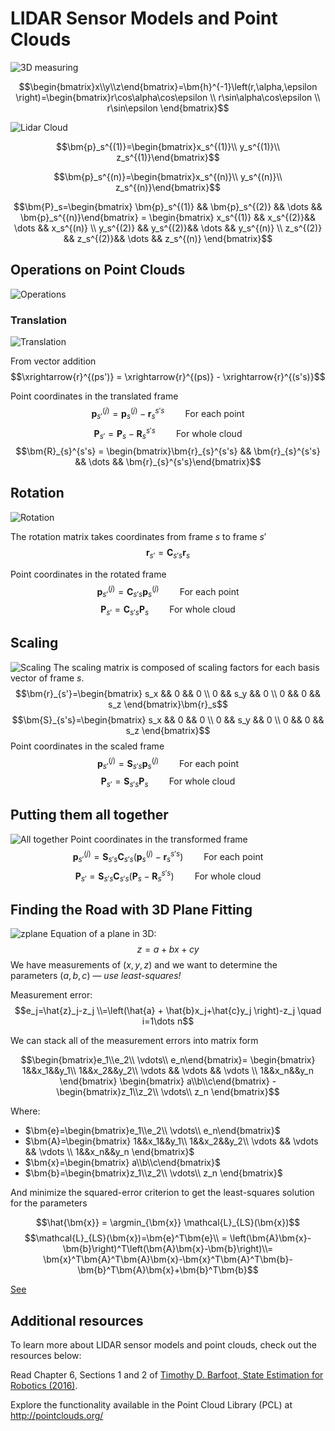 # LIDAR Sensor Models and Point Clouds

![3D measuring](./3D%20LIDAR%20Measuring.jpg)

$$\begin{bmatrix}x\\y\\z\end{bmatrix}=\bm{h}^{-1}\left(r,\alpha,\epsilon \right)=\begin{bmatrix}r\cos\alpha\cos\epsilon \\
r\sin\alpha\cos\epsilon \\
r\sin\epsilon
\end{bmatrix}$$

![Lidar Cloud](./Lidar%20Cloud.jpg)

$$\bm{p}_s^{(1)}=\begin{bmatrix}x_s^{(1)}\\ y_s^{(1)}\\ z_s^{(1)}\end{bmatrix}$$

$$\bm{p}_s^{(n)}=\begin{bmatrix}x_s^{(n)}\\ y_s^{(n)}\\ z_s^{(n)}\end{bmatrix}$$

$$\bm{P}_s=\begin{bmatrix} \bm{p}_s^{(1)} && \bm{p}_s^{(2)} && \dots && \bm{p}_s^{(n)}\end{bmatrix} = \begin{bmatrix}
x_s^{(1)} && x_s^{(2)}&& \dots && x_s^{(n)} \\
y_s^{(2)} && y_s^{(2)}&& \dots && y_s^{(n)} \\
z_s^{(2)} && z_s^{(2)}&& \dots && z_s^{(n)}
\end{bmatrix}$$

## Operations on Point Clouds

![Operations](./Operations.jpg)

### Translation

![Translation](./Translation.jpg)

From vector addition $$\xrightarrow{r}^{(ps')} =
\xrightarrow{r}^{(ps)} - \xrightarrow{r}^{(s's)}$$

Point coordinates in the translated frame
$$\bm{p}_{s'}^{(j)} = \bm{p}_{s}^{(j)}-\bm{r}_{s}^{s's} \quad\quad \text{For each point}$$
$$\bm{P}_{s'} = \bm{P}_{s}-\bm{R}_{s}^{s's} \quad\quad \text{For whole cloud}$$
$$\bm{R}_{s}^{s's} = \begin{bmatrix}\bm{r}_{s}^{s's} && \bm{r}_{s}^{s's} && \dots && \bm{r}_{s}^{s's}\end{bmatrix}$$

## Rotation
![Rotation](./Rotation.jpg)

The rotation matrix takes coordinates from frame $s$ to frame $s'$
$$\bm{r}_{s'}=\bm{C}_{s's}\bm{r}_{s}$$

Point coordinates in the rotated frame
$$\bm{p}_{s'}^{(j)}=\bm{C}_{s's}\bm{p}_{s}^{(j)}\quad\quad \text{For each point}$$
$$\bm{P}_{s'}=\bm{C}_{s's}\bm{P}_{s}\quad\quad \text{For whole cloud}$$

## Scaling
![Scaling](./Scaling.jpg)
The scaling matrix is composed of scaling factors for each basis vector of frame $s$.
$$\bm{r}_{s'}=\begin{bmatrix}
s_x && 0 && 0 \\
0 && s_y && 0 \\
0 && 0 && s_z
\end{bmatrix}\bm{r}_s$$
$$\bm{S}_{s's}=\begin{bmatrix}
s_x && 0 && 0 \\
0 && s_y && 0 \\
0 && 0 && s_z
\end{bmatrix}$$
Point coordinates in the scaled frame
$$\bm{p}_{s'}^{(j)}=\bm{S}_{s's}\bm{p}_{s}^{(j)}\quad\quad \text{For each point}$$
$$\bm{P}_{s'}=\bm{S}_{s's}\bm{P}_{s}\quad\quad \text{For whole cloud}$$

## Putting them all together
![All together](./All%20together.jpg)
Point coordinates in the transformed frame
$$\bm{p}_{s'}^{(j)}=\bm{S}_{s's}\bm{C}_{s's}\left(\bm{p}_{s}^{(j)} - \bm{r}_{s}^{s's}\right)\quad\quad \text{For each point}$$
$$\bm{P}_{s'}=\bm{S}_{s's}\bm{C}_{s's}\left(\bm{P}_{s} - \bm{R}_{s}^{s's}\right)\quad\quad \text{For whole cloud}$$

## Finding the Road with 3D Plane Fitting
![zplane](./Z%20plane.jpg)
Equation of a plane in 3D:
$$z = a +bx + cy$$
We have measurements of $(x, y, z)$ and we want to determine the parameters $(a, b, c)$ — *use least-squares!*

Measurement error:
$$e_j=\hat{z}_j-z_j \\=\left(\hat{a} + \hat{b}x_j+\hat{c}y_j \right)-z_j \quad i=1\dots n$$

We can stack all of the measurement errors into matrix form

$$\begin{bmatrix}e_1\\e_2\\ \vdots\\ e_n\end{bmatrix}=
\begin{bmatrix}
1&&x_1&&y_1\\
1&&x_2&&y_2\\
\vdots && \vdots && \vdots \\
1&&x_n&&y_n
\end{bmatrix}
\begin{bmatrix} a\\b\\c\end{bmatrix} -
\begin{bmatrix}z_1\\z_2\\ \vdots\\ z_n \end{bmatrix}$$

Where:

* $\bm{e}=\begin{bmatrix}e_1\\e_2\\ \vdots\\ e_n\end{bmatrix}$
* $\bm{A}=\begin{bmatrix}
1&&x_1&&y_1\\
1&&x_2&&y_2\\
\vdots && \vdots && \vdots \\
1&&x_n&&y_n
\end{bmatrix}$
* $\bm{x}=\begin{bmatrix} a\\b\\c\end{bmatrix}$
* $\bm{b}=\begin{bmatrix}z_1\\z_2\\ \vdots\\ z_n \end{bmatrix}$

And minimize the squared-error criterion to get the least-squares solution for the parameters

$$\hat{\bm{x}} = \argmin_{\bm{x}} \mathcal{L}_{LS}(\bm{x})$$
$$\mathcal{L}_{LS}(\bm{x})=\bm{e}^T\bm{e}\\
= \left(\bm{A}\bm{x}-\bm{b}\right)^T\left(\bm{A}\bm{x}-\bm{b}\right)\\=
\bm{x}^T\bm{A}^T\bm{A}\bm{x}-\bm{x}^T\bm{A}^T\bm{b}-
\bm{b}^T\bm{A}\bm{x}+\bm{b}^T\bm{b}$$

[See](../Least%20Squares/Squared%20Error%20Criterion.md)

## Additional resources

To learn more about LIDAR sensor models and point clouds, check out the resources below:

Read Chapter 6, Sections 1 and 2 of [Timothy D. Barfoot, State Estimation for Robotics (2016)](http://asrl.utias.utoronto.ca/~tdb/bib/barfoot_ser17.pdf).

Explore the functionality available in the Point Cloud Library (PCL) at http://pointclouds.org/